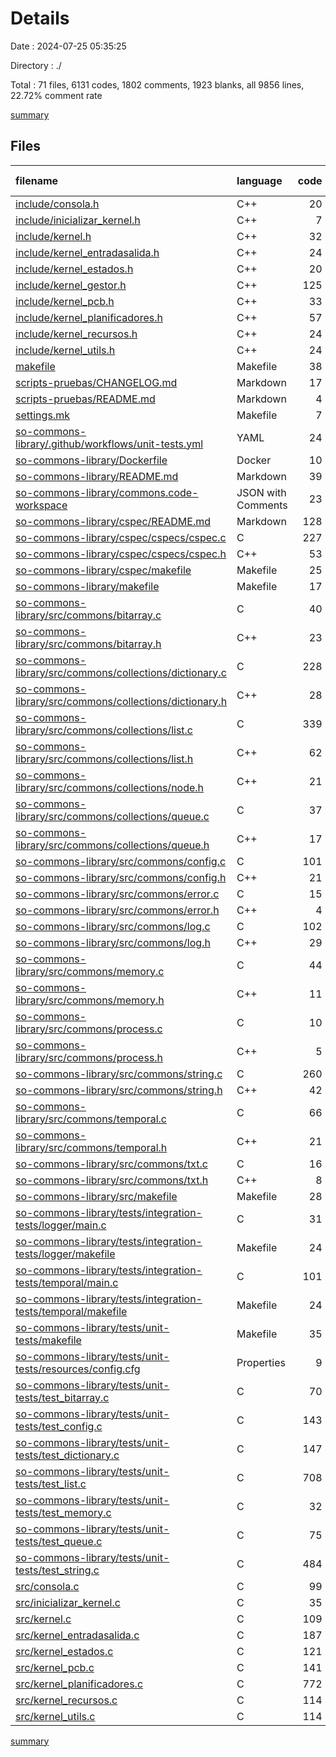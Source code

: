 # Details

Date : 2024-07-25 05:35:25

Directory : ./

Total : 71 files,  6131 codes, 1802 comments, 1923 blanks, all 9856 lines, 22.72% comment rate

[summary](results.md)

## Files
| filename | language | code | comment | blank | total | comment rate |
| :--- | :--- | ---: | ---: | ---: | ---: | ---: |
| [include/consola.h](../include/consola.h) | C++ | 20 | 0 | 4 | 24 | 0.00% |
| [include/inicializar_kernel.h](../include/inicializar_kernel.h) | C++ | 7 | 0 | 3 | 10 | 0.00% |
| [include/kernel.h](../include/kernel.h) | C++ | 32 | 2 | 6 | 40 | 5.88% |
| [include/kernel_entradasalida.h](../include/kernel_entradasalida.h) | C++ | 24 | 3 | 3 | 30 | 11.11% |
| [include/kernel_estados.h](../include/kernel_estados.h) | C++ | 20 | 1 | 5 | 26 | 4.76% |
| [include/kernel_gestor.h](../include/kernel_gestor.h) | C++ | 125 | 20 | 26 | 171 | 13.79% |
| [include/kernel_pcb.h](../include/kernel_pcb.h) | C++ | 33 | 3 | 5 | 41 | 8.33% |
| [include/kernel_planificadores.h](../include/kernel_planificadores.h) | C++ | 57 | 5 | 7 | 69 | 8.06% |
| [include/kernel_recursos.h](../include/kernel_recursos.h) | C++ | 24 | 2 | 4 | 30 | 7.69% |
| [include/kernel_utils.h](../include/kernel_utils.h) | C++ | 24 | 4 | 5 | 33 | 14.29% |
| [makefile](../makefile) | Makefile | 38 | 6 | 18 | 62 | 13.64% |
| [scripts-pruebas/CHANGELOG.md](../scripts-pruebas/CHANGELOG.md) | Markdown | 17 | 0 | 7 | 24 | 0.00% |
| [scripts-pruebas/README.md](../scripts-pruebas/README.md) | Markdown | 4 | 0 | 3 | 7 | 0.00% |
| [settings.mk](../settings.mk) | Makefile | 7 | 5 | 5 | 17 | 41.67% |
| [so-commons-library/.github/workflows/unit-tests.yml](../so-commons-library/.github/workflows/unit-tests.yml) | YAML | 24 | 0 | 6 | 30 | 0.00% |
| [so-commons-library/Dockerfile](../so-commons-library/Dockerfile) | Docker | 10 | 0 | 6 | 16 | 0.00% |
| [so-commons-library/README.md](../so-commons-library/README.md) | Markdown | 39 | 0 | 21 | 60 | 0.00% |
| [so-commons-library/commons.code-workspace](../so-commons-library/commons.code-workspace) | JSON with Comments | 23 | 0 | 1 | 24 | 0.00% |
| [so-commons-library/cspec/README.md](../so-commons-library/cspec/README.md) | Markdown | 128 | 0 | 54 | 182 | 0.00% |
| [so-commons-library/cspec/cspecs/cspec.c](../so-commons-library/cspec/cspecs/cspec.c) | C | 227 | 24 | 52 | 303 | 9.56% |
| [so-commons-library/cspec/cspecs/cspec.h](../so-commons-library/cspec/cspecs/cspec.h) | C++ | 53 | 17 | 24 | 94 | 24.29% |
| [so-commons-library/cspec/makefile](../so-commons-library/cspec/makefile) | Makefile | 25 | 3 | 13 | 41 | 10.71% |
| [so-commons-library/makefile](../so-commons-library/makefile) | Makefile | 17 | 0 | 7 | 24 | 0.00% |
| [so-commons-library/src/commons/bitarray.c](../so-commons-library/src/commons/bitarray.c) | C | 40 | 17 | 14 | 71 | 29.82% |
| [so-commons-library/src/commons/bitarray.h](../so-commons-library/src/commons/bitarray.h) | C++ | 23 | 79 | 14 | 116 | 77.45% |
| [so-commons-library/src/commons/collections/dictionary.c](../so-commons-library/src/commons/collections/dictionary.c) | C | 228 | 22 | 75 | 325 | 8.80% |
| [so-commons-library/src/commons/collections/dictionary.h](../so-commons-library/src/commons/collections/dictionary.h) | C++ | 28 | 77 | 21 | 126 | 73.33% |
| [so-commons-library/src/commons/collections/list.c](../so-commons-library/src/commons/collections/list.c) | C | 339 | 16 | 75 | 430 | 4.51% |
| [so-commons-library/src/commons/collections/list.h](../so-commons-library/src/commons/collections/list.h) | C++ | 62 | 249 | 53 | 364 | 80.06% |
| [so-commons-library/src/commons/collections/node.h](../so-commons-library/src/commons/collections/node.h) | C++ | 21 | 15 | 7 | 43 | 41.67% |
| [so-commons-library/src/commons/collections/queue.c](../so-commons-library/src/commons/collections/queue.c) | C | 37 | 15 | 13 | 65 | 28.85% |
| [so-commons-library/src/commons/collections/queue.h](../so-commons-library/src/commons/collections/queue.h) | C++ | 17 | 56 | 15 | 88 | 76.71% |
| [so-commons-library/src/commons/config.c](../so-commons-library/src/commons/config.c) | C | 101 | 15 | 32 | 148 | 12.93% |
| [so-commons-library/src/commons/config.h](../so-commons-library/src/commons/config.h) | C++ | 21 | 77 | 18 | 116 | 78.57% |
| [so-commons-library/src/commons/error.c](../so-commons-library/src/commons/error.c) | C | 15 | 15 | 9 | 39 | 50.00% |
| [so-commons-library/src/commons/error.h](../so-commons-library/src/commons/error.h) | C++ | 4 | 20 | 4 | 28 | 83.33% |
| [so-commons-library/src/commons/log.c](../so-commons-library/src/commons/log.c) | C | 102 | 22 | 35 | 159 | 17.74% |
| [so-commons-library/src/commons/log.h](../so-commons-library/src/commons/log.h) | C++ | 29 | 75 | 15 | 119 | 72.12% |
| [so-commons-library/src/commons/memory.c](../so-commons-library/src/commons/memory.c) | C | 44 | 20 | 4 | 68 | 31.25% |
| [so-commons-library/src/commons/memory.h](../so-commons-library/src/commons/memory.h) | C++ | 11 | 25 | 6 | 42 | 69.44% |
| [so-commons-library/src/commons/process.c](../so-commons-library/src/commons/process.c) | C | 10 | 15 | 6 | 31 | 60.00% |
| [so-commons-library/src/commons/process.h](../so-commons-library/src/commons/process.h) | C++ | 5 | 23 | 6 | 34 | 82.14% |
| [so-commons-library/src/commons/string.c](../so-commons-library/src/commons/string.c) | C | 260 | 16 | 70 | 346 | 5.80% |
| [so-commons-library/src/commons/string.h](../so-commons-library/src/commons/string.h) | C++ | 42 | 251 | 42 | 335 | 85.67% |
| [so-commons-library/src/commons/temporal.c](../so-commons-library/src/commons/temporal.c) | C | 66 | 15 | 26 | 107 | 18.52% |
| [so-commons-library/src/commons/temporal.h](../so-commons-library/src/commons/temporal.h) | C++ | 21 | 70 | 12 | 103 | 76.92% |
| [so-commons-library/src/commons/txt.c](../so-commons-library/src/commons/txt.c) | C | 16 | 15 | 8 | 39 | 48.39% |
| [so-commons-library/src/commons/txt.h](../so-commons-library/src/commons/txt.h) | C++ | 8 | 31 | 8 | 47 | 79.49% |
| [so-commons-library/src/makefile](../so-commons-library/src/makefile) | Makefile | 28 | 4 | 13 | 45 | 12.50% |
| [so-commons-library/tests/integration-tests/logger/main.c](../so-commons-library/tests/integration-tests/logger/main.c) | C | 31 | 6 | 13 | 50 | 16.22% |
| [so-commons-library/tests/integration-tests/logger/makefile](../so-commons-library/tests/integration-tests/logger/makefile) | Makefile | 24 | 0 | 13 | 37 | 0.00% |
| [so-commons-library/tests/integration-tests/temporal/main.c](../so-commons-library/tests/integration-tests/temporal/main.c) | C | 101 | 25 | 38 | 164 | 19.84% |
| [so-commons-library/tests/integration-tests/temporal/makefile](../so-commons-library/tests/integration-tests/temporal/makefile) | Makefile | 24 | 0 | 13 | 37 | 0.00% |
| [so-commons-library/tests/unit-tests/makefile](../so-commons-library/tests/unit-tests/makefile) | Makefile | 35 | 0 | 17 | 52 | 0.00% |
| [so-commons-library/tests/unit-tests/resources/config.cfg](../so-commons-library/tests/unit-tests/resources/config.cfg) | Properties | 9 | 5 | 12 | 26 | 35.71% |
| [so-commons-library/tests/unit-tests/test_bitarray.c](../so-commons-library/tests/unit-tests/test_bitarray.c) | C | 70 | 19 | 32 | 121 | 21.35% |
| [so-commons-library/tests/unit-tests/test_config.c](../so-commons-library/tests/unit-tests/test_config.c) | C | 143 | 15 | 50 | 208 | 9.49% |
| [so-commons-library/tests/unit-tests/test_dictionary.c](../so-commons-library/tests/unit-tests/test_dictionary.c) | C | 147 | 15 | 51 | 213 | 9.26% |
| [so-commons-library/tests/unit-tests/test_list.c](../so-commons-library/tests/unit-tests/test_list.c) | C | 708 | 15 | 238 | 961 | 2.07% |
| [so-commons-library/tests/unit-tests/test_memory.c](../so-commons-library/tests/unit-tests/test_memory.c) | C | 32 | 19 | 17 | 68 | 37.25% |
| [so-commons-library/tests/unit-tests/test_queue.c](../so-commons-library/tests/unit-tests/test_queue.c) | C | 75 | 16 | 29 | 120 | 17.58% |
| [so-commons-library/tests/unit-tests/test_string.c](../so-commons-library/tests/unit-tests/test_string.c) | C | 484 | 15 | 143 | 642 | 3.01% |
| [src/consola.c](../src/consola.c) | C | 99 | 25 | 19 | 143 | 20.16% |
| [src/inicializar_kernel.c](../src/inicializar_kernel.c) | C | 35 | 4 | 7 | 46 | 10.26% |
| [src/kernel.c](../src/kernel.c) | C | 109 | 16 | 27 | 152 | 12.80% |
| [src/kernel_entradasalida.c](../src/kernel_entradasalida.c) | C | 187 | 17 | 42 | 246 | 8.33% |
| [src/kernel_estados.c](../src/kernel_estados.c) | C | 121 | 65 | 31 | 217 | 34.95% |
| [src/kernel_pcb.c](../src/kernel_pcb.c) | C | 141 | 18 | 41 | 200 | 11.32% |
| [src/kernel_planificadores.c](../src/kernel_planificadores.c) | C | 772 | 143 | 146 | 1,061 | 15.63% |
| [src/kernel_recursos.c](../src/kernel_recursos.c) | C | 114 | 2 | 33 | 149 | 1.72% |
| [src/kernel_utils.c](../src/kernel_utils.c) | C | 114 | 12 | 25 | 151 | 9.52% |

[summary](results.md)
